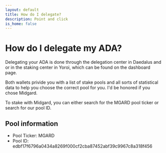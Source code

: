 ```yaml
---
layout: default
title: How do I delegate?
description: Point and click
is_home: false
---
```


# How do I delegate my ADA?

Delegating your ADA is done through the delegation center in Daedalus and or in the staking center in Yoroi, which can be found on the dashboard page.

Both wallets privide you with a list of stake pools and all sorts of statistical data to help you choose the correct pool for you. I'd be honored if you chose Midgard. 

To stake with Midgard, you can either search for the MGARD pool ticker or search for our pool ID.

## Pool information
- Pool Ticker: MGARD
- Pool ID: edbf17f6796a0434a8269f000cf2cba87452abf39c9967c8a318f456</p>
      